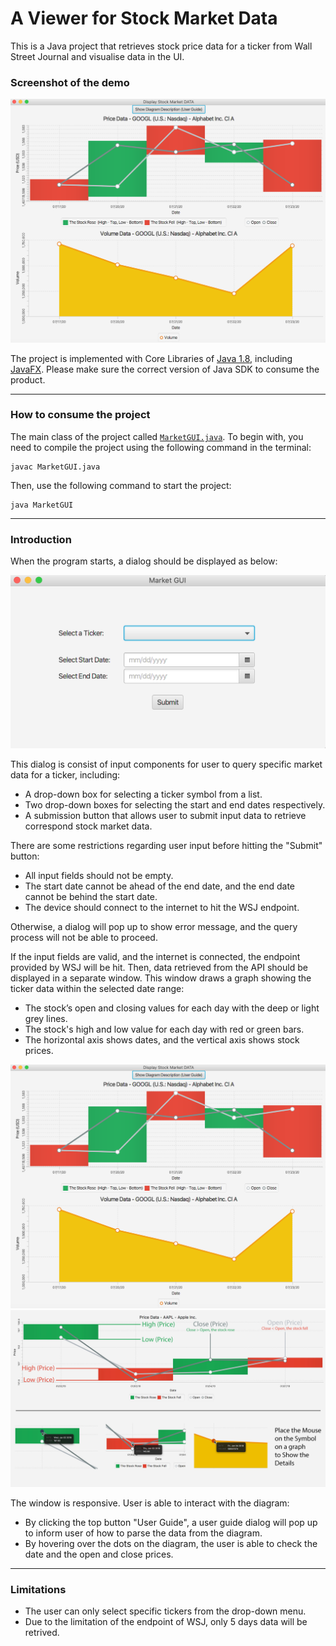 # A Viewer for Stock Market Data
This is a Java project that retrieves stock price data for a ticker from Wall Street Journal and visualise data in the UI.

### **Screenshot of the demo**

![Demo](/pics/Screenshot%20Demo.png)

The project is implemented with Core Libraries of [Java 1.8](https://www.oracle.com/java/technologies/javase/javase-jdk8-downloads.html), including [JavaFX](https://www.oracle.com/java/technologies/javase/javafx-overview.html). 
Please make sure the correct version of Java SDK to consume the product.

---

### **How to consume the project**

The main class of the project called [`MarketGUI.java`](MarketGUI.java).
To begin with, you need to compile the project using the following command in the terminal:
```shell script
javac MarketGUI.java
```
Then, use the following command to start the project:
```shell script
java MarketGUI
```

---

### **Introduction**

When the program starts, a dialog should be displayed as below:

![Dialog](/pics/Screenshot%20Dialog.png)

This dialog is consist of input components for user to query specific market data for a ticker, including:
- A drop-down box for selecting a ticker symbol from a list.
- Two drop-down boxes for selecting the start and end dates respectively. 
- A submission button that allows user to submit input data to retrieve correspond stock market data.

There are some restrictions regarding user input before hitting the "Submit" button:
- All input fields should not be empty.
- The start date cannot be ahead of the end date, and the end date cannot be behind the start date.
- The device should connect to the internet to hit the WSJ endpoint.

Otherwise, a dialog will pop up to show error message, and the query process will not be able to proceed.

If the input fields are valid, and the internet is connected, the endpoint provided by WSJ will be hit. Then, data retrieved from the API should be displayed in a separate window. 
This window draws a graph showing the ticker data within the selected date range:
- The stock’s open and closing values for each day with the deep or light grey lines.
- The stock's high and low value for each day with red or green bars.
- The horizontal axis shows dates, and the vertical axis shows stock prices.

![Demo](/pics/Screenshot%20Demo.png)
![Description](banner-sample.png)

The window is responsive. User is able to interact with the diagram:
- By clicking the top button "User Guide", a user guide dialog will pop up to inform user of how to parse the data from the diagram.
- By hovering over the dots on the diagram, the user is able to check the date and the open and close prices.

---

### **Limitations**

- The user can only select specific tickers from the drop-down menu.
- Due to the limitation of the endpoint of WSJ, only 5 days data will be retrived.
